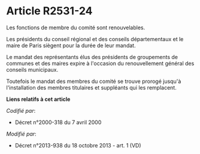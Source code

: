 # Article R2531-24

Les fonctions de membre du comité sont renouvelables. 

Les présidents du conseil régional et des conseils départementaux et le maire de Paris siègent pour la durée de leur mandat. 

Le mandat des représentants élus des présidents de groupements de communes et des maires expire à l'occasion du
renouvellement général des conseils municipaux. 

Toutefois le mandat des membres du comité se trouve prorogé jusqu'à l'installation des membres titulaires et suppléants qui
les remplacent.

**Liens relatifs à cet article**

_Codifié par_:

  - Décret n°2000-318 du 7 avril 2000

_Modifié par_:

  - Décret n°2013-938 du 18 octobre 2013 - art. 1 (VD)
